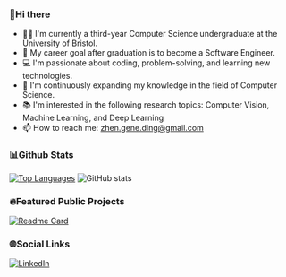 ### 👋Hi there 
- 👨‍🎓 I'm currently a third-year Computer Science undergraduate at the University of Bristol.
- 🎯 My career goal after graduation is to become a Software Engineer.
- 💻 I'm passionate about coding, problem-solving, and learning new technologies.
- 🌱 I'm continuously expanding my knowledge in the field of Computer Science.
- 📚 I'm interested in the following research topics: Computer Vision, Machine Learning, and Deep Learning 
- 📫 How to reach me: zhen.gene.ding@gmail.com

### 📊Github Stats
[![Top Languages](https://github-readme-stats-geneding.vercel.app/api/top-langs/?username=GeneDing&langs_count=8&size_weight=0.5&count_weight=0.5&layout=compact&theme=tokyonight)](https://github.com/GeneDing) ![GitHub stats](https://github-readme-stats-geneding.vercel.app/api?username=GeneDing&show_icons=true&theme=tokyonight)

### 🔥Featured Public Projects
[![Readme Card](https://github-readme-stats-geneding.vercel.app/api/pin/?username=spe-uob&repo=2022-SocialMediaContentGenerator
)](https://github.com/spe-uob/2022-SocialMediaContentGenerator)

### 🌐Social Links
[![LinkedIn](https://img.shields.io/badge/LinkedIn-0077B5?style=flat&logo=linkedin&logoColor=white)](www.linkedin.com/in/zhen-ding-248500242)








